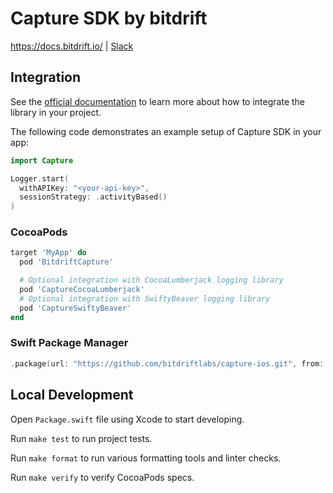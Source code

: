 # Capture SDK by bitdrift

https://docs.bitdrift.io/ | [Slack](https://communityinviter.com/apps/bitdriftpublic/bitdrifters)

## Integration

See the [official documentation](https://docs.bitdrift.io/sdk/quickstart#ios) to learn more about how to integrate the library in your project.

The following code demonstrates an example setup of Capture SDK in your app:

```swift
import Capture

Logger.start(
  withAPIKey: "<your-api-key>",
  sessionStrategy: .activityBased()
)
```

### CocoaPods

```Ruby
target 'MyApp' do
  pod 'BitdriftCapture'

  # Optional integration with CocoaLumberjack logging library
  pod 'CaptureCocoaLumberjack'
  # Optional integration with SwiftyBeaver logging library
  pod 'CaptureSwiftyBeaver'
end
```

### Swift Package Manager

```swift
.package(url: "https://github.com/bitdriftlabs/capture-ios.git", from: "<version>")
```

## Local Development

Open `Package.swift` file using Xcode to start developing.

Run `make test` to run project tests.

Run `make format` to run various formatting tools and linter checks.

Run `make verify` to verify CocoaPods specs.
